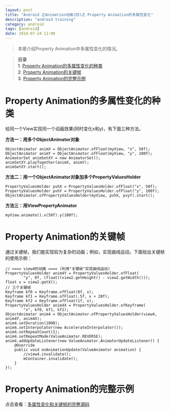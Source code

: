 ```yaml
---
layout: post
title: "Android 之Animation动画(四)之 Property Animation的多属性变化"
description: "android training"
category: android
tags: [android]
date: 2014-07-24 11:00
---
```


> 本章介绍Property Animation中多属性变化的情况。

> **目录**  
> **1**. [Property Animation的多属性变化的种类](#anchor1)  
> **2**. [Property Animation的关键帧](#anchor2)  
> **3**. [Property Animation的完整示例](#anchor3)  


<a name="anchor1"></a>
# Property Animation的多属性变化的种类

给同一个View实现同一个动画效果(同时变化x和y)，有下面三种方法。

**方法一：用多个ObjectAnimator对象** 

    ObjectAnimator animX = ObjectAnimator.ofFloat(myView, "x", 50f);
    ObjectAnimator animY = ObjectAnimator.ofFloat(myView, "y", 100f);
    AnimatorSet animSetXY = new AnimatorSet();
    animSetXY.playTogether(animX, animY);
    animSetXY.start();
 

**方法二：用一个ObjectAnimator对象加多个PropertyValuesHolder**

    PropertyValuesHolder pvhX = PropertyValuesHolder.ofFloat("x", 50f);
    PropertyValuesHolder pvhY = PropertyValuesHolder.ofFloat("y", 100f);
    ObjectAnimator.ofPropertyValuesHolder(myView, pvhX, pvyY).start();
 

**方法三：用ViewPropertyAnimator**

    myView.animate().x(50f).y(100f);




<a name="anchor2"></a>
# Property Animation的关键帧

通过关键帧，我们能实现较为复杂的动画；例如，实现曲线运动。下面给出关键帧的使用示例：

    // ==== view4的动画 ==== (利用"关键帧"实现曲线运动)
    PropertyValuesHolder anim4Y = PropertyValuesHolder.ofFloat(
            "y", 0f, (float)(view2.getHeight() - view2.getWidth()));
    float x = view2.getX();
    // 三个关键帧
    Keyframe kf0 = Keyframe.ofFloat(0f, x); 
    Keyframe kf1 = Keyframe.ofFloat(.5f, x + 20f);
    Keyframe kf2 = Keyframe.ofFloat(1f, x); 
    PropertyValuesHolder anim4X = PropertyValuesHolder.ofKeyframe(
            "x", kf0, kf1, kf2);
    ObjectAnimator anim4 = ObjectAnimator.ofPropertyValuesHolder(view4, anim4Y, anim4X);
    anim4.setDuration(1000);
    anim4.setInterpolator(new AccelerateInterpolator());
    anim4.setRepeatCount(1);
    anim4.setRepeatMode(ValueAnimator.REVERSE);
    anim4.addUpdateListener(new ValueAnimator.AnimatorUpdateListener() {
        @Override
        public void onAnimationUpdate(ValueAnimator animation) {
            //view4.invalidate();
            mContainer.invalidate();
        }   
    }); 



<a name="anchor3"></a>
# Property Animation的完整示例

点击查看：[多属性变化和关键帧的完整源码](https://github.com/wangkuiwu/android_applets/tree/master/api_guide/animation/property_animation/03_multi_action/AnimationTest)


